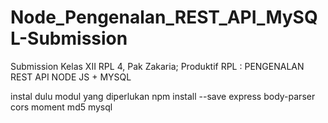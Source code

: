# Node_Pengenalan_REST_API_MySQL-Submission
Submission Kelas XII RPL 4, Pak Zakaria; Produktif RPL : PENGENALAN REST API NODE JS + MYSQL


instal dulu modul yang diperlukan npm install --save express body-parser cors moment md5 mysql
